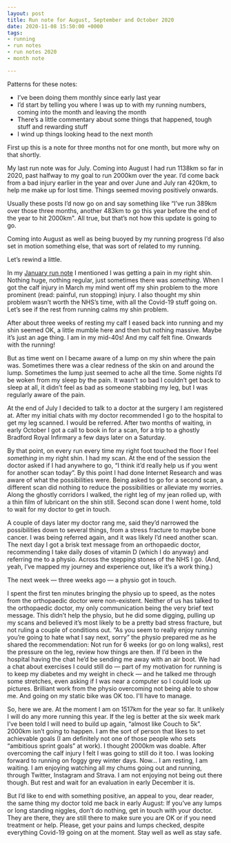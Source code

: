```yaml
---
layout: post
title: Run note for August, September and October 2020
date: 2020-11-08 15:50:00 +0000
tags:
- running
- run notes
- run notes 2020
- month note

---
```

Patterns for these notes:

* I’ve been doing them monthly since early last year
* I’d start by telling you where I was up to with my running numbers, coming into the month and leaving the month
* There’s a little commentary about some things that happened, tough stuff and rewarding stuff
* I wind up things looking head to the next month

First up this is a note for three months not for one month, but more why on that shortly.

My last run note was for July. Coming into August I had run 1138km so far in 2020, past halfway to my goal to run 2000km over the year. I’d come back from a bad injury earlier in the year and over June and July ran 420km, to help me make up for lost time. Things seemed moving positively onwards.

Usually these posts I’d now go on and say something like “I’ve run 389km over those three months, another 483km to go this year before the end of the year to hit 2000km". All true, but that’s not how this update is going to go.

Coming into August as well as being buoyed by my running progress  I’d also set in motion something else, that was sort of related to my running.

Let’s rewind a little.

In my [January run note](https://www.ermlikeyeah.com/run-note-2020-january/) I mentioned I was getting a pain in my right shin. Nothing huge, nothing regular, just sometimes there was _something_. When I got the calf injury in March my mind went off my shin problem to the more prominent (read: painful, run stopping) injury. I also thought my shin problem wasn’t worth the NHS’s time, with all the Covid-19 stuff going on. Let’s see if the rest from running calms my shin problem.

After about three weeks of resting my calf I eased back into running and my shin seemed OK, a little mumble here and then but nothing massive. Maybe it’s just an age thing. I am in my mid-40s! And my calf felt fine. Onwards with the running!

But as time went on I became aware of a lump on my shin where the pain was. Sometimes there was a clear redness of the skin on and around the lump. Sometimes the lump just seemed to ache all the time. Some nights I’d be woken from my sleep by the pain. It wasn’t so bad I couldn’t get back to sleep at all, it didn’t feel as bad as someone stabbing my leg, but I was regularly aware of the pain.

At the end of July I decided to talk to a doctor at the surgery I am registered at. After my initial chats with my doctor recommended I go to the hospital to get  my leg scanned. I would be referred. After two months of waiting, in early October I got a call to book in for a scan,  for a trip to a ghostly Bradford Royal Infirmary a few days later on a Saturday.

By that point, on every run every time my right foot touched the floor I feel _something_ in my right shin. I had my scan. At the end of the session the doctor asked if I had anywhere to go, “I think it’d really help us if you went for another scan today”. By this point I had done Internet Research and was aware of what the possibilities were. Being asked to go for a second scan, a different scan did nothing to reduce the possibilities or alleviate my worries. Along the ghostly corridors I walked, the right leg of my jean rolled up, with a thin film of lubricant on the shin still. Second scan done I went home, told to wait for my doctor to get in touch.

A couple of days later my doctor rang me, said they’d narrowed the possibilities down to several things, from a stress fracture to maybe bone cancer. I was being referred again, and it was likely I’d need another scan. The next day I got a brisk text message from an orthopaedic doctor, recommending I take daily doses of vitamin D (which I do anyway) and referring me to a physio. Across the stepping stones of the NHS I go. (And, yeah, I’ve mapped my journey and experience out, like it’s a work thing.)

The next week — three weeks ago — a physio got in touch.

I spent the first ten minutes bringing the physio up to speed, as the notes from the orthopaedic doctor were non-existent. Neither of us has talked to the orthopaedic doctor, my only communication being the very brief text message. This didn’t help the physio, but he did some digging, pulling up my scans and believed it’s most likely to be a pretty bad stress fracture, but not ruling a couple of conditions out. “As you seem to really enjoy running you’re going to hate what I say next, sorry” the physio prepared me as he shared the recommendation: Not run for 6 weeks (or go on long walks), rest the pressure on the leg, review how things are then. If I’d been in the hospital having the chat he’d be sending me away with an air boot. We had a chat about exercises I could still do — part of my motivation for running is to keep my diabetes and my weight in check — and he talked me through some stretches, even asking if I was near a computer so I could look up pictures. Brilliant work from the physio overcoming not being able to show me. And going on my static bike was OK too. I'll have to manage.

So, here we are. At the moment I am on 1517km for the year so far. It unlikely I will do any more running this year. If the leg is better at the six week mark I’ve been told I will need to build up again, “almost like Couch to 5k”. 2000km isn’t going to happen. I am the sort of person that likes to set achievable goals (I am definitely not one of those people who sets “ambitious sprint goals” at work). I thought 2000km was doable. After overcoming the calf injury I felt I was going to still do it too. I was looking forward to running on foggy grey winter days. Now... I am resting, I am waiting. I am enjoying watching all my chums going out and running, through Twitter, Instagram and Strava. I am not enjoying not being out there though. But rest and wait for an evaluation in early December it is.

But I’d like to end with something positive, an appeal to you, dear reader, the same thing my doctor told me back in early August: If you’ve any lumps or long standing niggles, don’t do nothing, get in touch with your doctor. They are there, they are still there to make sure you are OK or if you need treatment or help. Please, get your pains and lumps checked, despite everything Covid-19 going on at the moment. Stay well as well as stay safe.